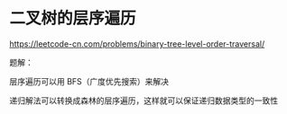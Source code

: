 # 二叉树的层序遍历

https://leetcode-cn.com/problems/binary-tree-level-order-traversal/

题解：

层序遍历可以用 BFS（广度优先搜索）来解决

递归解法可以转换成森林的层序遍历，这样就可以保证递归数据类型的一致性
